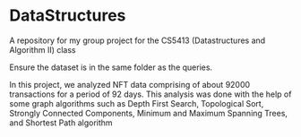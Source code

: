 # DataStructures

A repository for my group project for the CS5413 (Datastructures and Algorithm II) class

Ensure the dataset is in the same folder as the queries.

In this project, we analyzed NFT data comprising of about 92000 transactions for a period of 92 days. This analysis was done with the help of some graph algorithms such as Depth First Search, Topological Sort, Strongly Connected Components, Minimum and Maximum Spanning Trees, and Shortest Path algorithm
